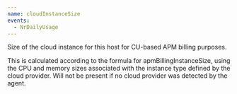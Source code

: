 ```yaml
---
name: cloudInstanceSize
events:
  - NrDailyUsage
---
```


Size of the cloud instance for this host for CU-based APM billing purposes.

This is calculated according to the formula for apmBillingInstanceSize, using the CPU and memory sizes associated with the instance type defined by the cloud provider. Will not be present if no cloud provider was detected by the agent.